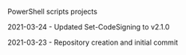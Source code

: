 PowerShell scripts projects

2021-03-24 - Updated Set-CodeSigning to v2.1.0

2021-03-23 - Repository creation and initial commit
